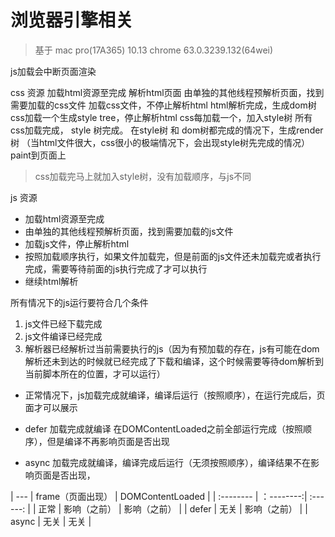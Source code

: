# 浏览器引擎相关

> 基于 mac pro(17A365) 10.13 chrome  63.0.3239.132(64wei)

js加载会中断页面渲染


css 资源
加载html资源至完成
解析html页面
由单独的其他线程预解析页面，找到需要加载的css文件
加载css文件，不停止解析html
html解析完成，生成dom树
css加载一个生成style tree，停止解析html
css每加载一个，加入style树
所有css加载完成， style 树完成。
在style树 和 dom树都完成的情况下，生成render树
（当html文件很大，css很小的极端情况下，会出现style树先完成的情况）
paint到页面上

> css加载完马上就加入style树，没有加载顺序，与js不同

js 资源
* 加载html资源至完成
* 由单独的其他线程预解析页面，找到需要加载的js文件
* 加载js文件，停止解析html
* 按照加载顺序执行，如果文件加载完，但是前面的js文件还未加载完或者执行完成，需要等待前面的js执行完成了才可以执行
* 继续html解析

所有情况下的js运行要符合几个条件
1. js文件已经下载完成
2. js文件编译已经完成
3. 解析器已经解析过当前需要执行的js（因为有预加载的存在，js有可能在dom解析还未到达的时候就已经完成了下载和编译，这个时候需要等待dom解析到当前脚本所在的位置，才可以运行）

* 正常情况下，js加载完成就编译，编译后运行（按照顺序），在运行完成后，页面才可以展示

* defer 加载完成就编译 在DOMContentLoaded之前全部运行完成（按照顺序），但是编译不再影响页面是否出现

* async 加载完成就编译，编译完成后运行（无须按照顺序），编译结果不在影响页面是否出现，

|    ---   |     frame（页面出现） |   DOMContentLoaded   |
| :-------- | ：--------:| :------: |
| 正常    |   影响（之前） |  影响（之前）  |
| defer    |   无关 |  影响（之前）  |
| async    |   无关 |  无关  |
